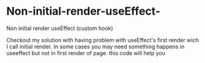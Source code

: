 # Non-initial-render-useEffect-
Non initial render useEffect (custom hook)

Checkout my solution with having problem with useEffect's first render wich I call initial render. In some cases you may need something happens in useeffect but not in first render of page.
this code will  help you
